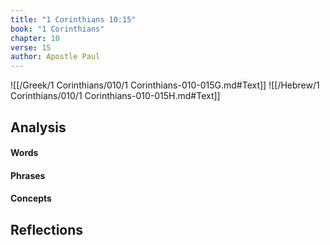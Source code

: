 ```yaml
---
title: "1 Corinthians 10:15"
book: "1 Corinthians"
chapter: 10
verse: 15
author: Apostle Paul
---
```

![[/Greek/1 Corinthians/010/1 Corinthians-010-015G.md#Text]]
![[/Hebrew/1 Corinthians/010/1 Corinthians-010-015H.md#Text]]

## Analysis

#### Words

#### Phrases

#### Concepts

## Reflections
